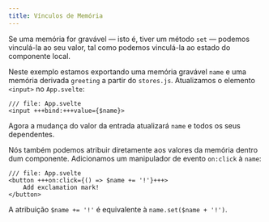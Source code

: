```yaml
---
title: Vínculos de Memória
---
```


Se uma memória for gravável — isto é, tiver um método `set` — podemos vinculá-la ao seu valor, tal como podemos vinculá-la ao estado do componente local.

Neste exemplo estamos exportando uma memória gravável `name` e uma memória derivada `greeting` a partir do `stores.js`. Atualizamos o elemento `<input>` no `App.svelte`:

```svelte
/// file: App.svelte
<input +++bind:+++value={$name}>
```

Agora a mudança do valor da entrada atualizará `name` e todos os seus dependentes.

Nós também podemos atribuir diretamente aos valores da memória dentro dum componente. Adicionamos um manipulador de evento `on:click` à `name`:

```svelte
/// file: App.svelte
<button +++on:click={() => $name += '!'}+++>
	Add exclamation mark!
</button>
```

A atribuição `$name += '!'` é equivalente à `name.set($name + '!')`.
